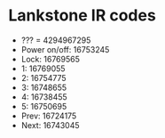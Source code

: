 Lankstone IR codes
==================
- ??? = 4294967295
- Power on/off: 16753245
- Lock: 16769565
- 1: 16769055
- 2: 16754775
- 3: 16748655
- 4: 16738455
- 5: 16750695
- Prev: 16724175
- Next: 16743045
